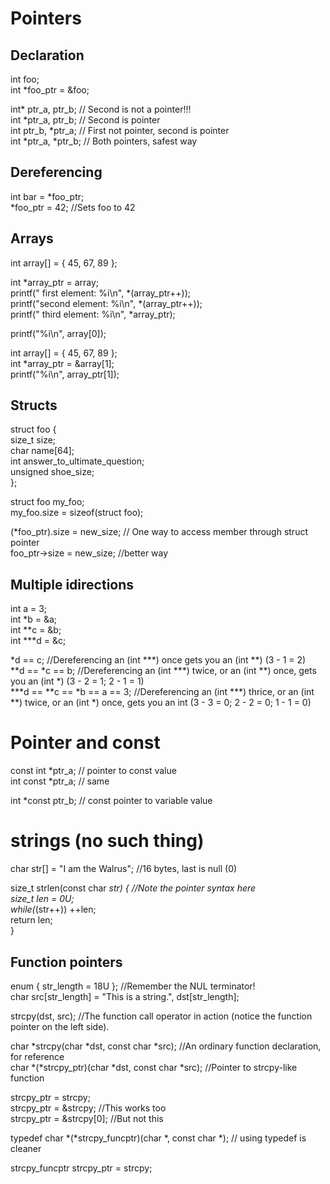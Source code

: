 # Pointers
## Declaration
int foo;  
int *foo_ptr = &foo;

int* ptr_a, ptr_b;   // Second is not a pointer!!!  
int *ptr_a, ptr_b;  // Second is pointer  
int ptr_b, *ptr_a;   // First not pointer, second is pointer  
int *ptr_a, *ptr_b;  // Both pointers, safest way  

## Dereferencing
int bar = *foo_ptr;  
*foo_ptr = 42; //Sets foo to 42  

## Arrays
int array[] = { 45, 67, 89 };    

int *array_ptr = array;  
printf(" first element: %i\n", *(array_ptr++));  
printf("second element: %i\n", *(array_ptr++));  
printf(" third element: %i\n", *array_ptr);  

printf("%i\n", array[0]);  

int array[] = { 45, 67, 89 };  
int *array_ptr = &array[1];  
printf("%i\n", array_ptr[1]);  

## Structs
struct foo {  
	size_t size;  
	char name[64];  
	int answer_to_ultimate_question;  
	unsigned shoe_size;  
};  

struct foo my_foo;  
my_foo.size = sizeof(struct foo);  

(*foo_ptr).size = new_size;  // One way to access member through struct pointer  
foo_ptr->size = new_size;  //better way  

## Multiple idirections  
int    a =  3;  
int   *b = &a;  
int  **c = &b;  
int ***d = &c;  


*d ==   c; //Dereferencing an (int ***) once gets you an (int **) (3 - 1 = 2)  
**d ==  *c ==  b; //Dereferencing an (int ***) twice, or an (int **) once, gets you an (int *) (3 - 2 = 1; 2 - 1 = 1)  
***d == **c == *b == a == 3; //Dereferencing an (int ***) thrice, or an (int **) twice, or an (int *) once, gets you an int (3 - 3 = 0; 2 - 2 = 0; 1 - 1 = 0)  

# Pointer and const  
const int *ptr_a;  // pointer to const value  
int const *ptr_a;  // same  

int *const ptr_b;  // const pointer to variable value  

# strings (no such thing)  
char str[] = "I am the Walrus";  //16 bytes, last is null (0)  

size_t strlen(const char *str) { //Note the pointer syntax here  
	size_t len = 0U;  
	while(*(str++)) ++len;  
	return len;  
}  

## Function pointers
enum { str_length = 18U }; //Remember the NUL terminator!  
char src[str_length] = "This is a string.", dst[str_length];  

strcpy(dst, src); //The function call operator in action (notice the function pointer on the left side).  

char *strcpy(char *dst, const char *src); //An ordinary function declaration, for reference  
char *(*strcpy_ptr)(char *dst, const char *src); //Pointer to strcpy-like function  

strcpy_ptr =  strcpy;   
strcpy_ptr = &strcpy; //This works too  
strcpy_ptr = &strcpy[0]; //But not this  

typedef char *(*strcpy_funcptr)(char *, const char *);  // using typedef is cleaner

strcpy_funcptr strcpy_ptr = strcpy;  
 













